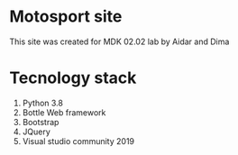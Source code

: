 # Motosport site
This site was created for MDK 02.02 lab by Aidar and Dima

# Tecnology stack
1. Python 3.8
2. Bottle Web framework
3. Bootstrap
4. JQuery
5. Visual studio community 2019

